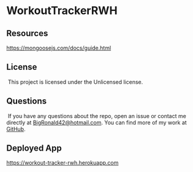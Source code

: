 # WorkoutTrackerRWH

## Resources
https://mongoosejs.com/docs/guide.html



## License
  ​
This project is licensed under the Unlicensed license.
  
## Questions
  ​
If you have any questions about the repo, open an issue or contact me directly at BigRonald42@hotmail.com. You can find more of my work at [GitHub](https://github.com/BiggRonn/).

## Deployed App
https://workout-tracker-rwh.herokuapp.com